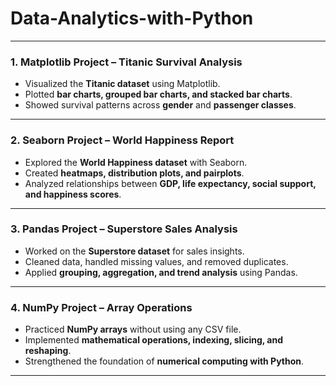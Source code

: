 # Data-Analytics-with-Python
---

### **1. Matplotlib Project – Titanic Survival Analysis**

* Visualized the **Titanic dataset** using Matplotlib.
* Plotted **bar charts, grouped bar charts, and stacked bar charts**.
* Showed survival patterns across **gender** and **passenger classes**.

---

### **2. Seaborn Project – World Happiness Report**

* Explored the **World Happiness dataset** with Seaborn.
* Created **heatmaps, distribution plots, and pairplots**.
* Analyzed relationships between **GDP, life expectancy, social support, and happiness scores**.

---

### **3. Pandas Project – Superstore Sales Analysis**

* Worked on the **Superstore dataset** for sales insights.
* Cleaned data, handled missing values, and removed duplicates.
* Applied **grouping, aggregation, and trend analysis** using Pandas.

---

### **4. NumPy Project – Array Operations**

* Practiced **NumPy arrays** without using any CSV file.
* Implemented **mathematical operations, indexing, slicing, and reshaping**.
* Strengthened the foundation of **numerical computing with Python**.

---

